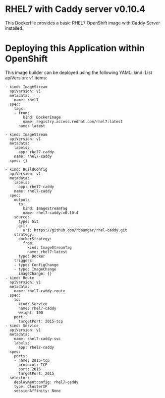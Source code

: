 # RHEL7 with Caddy server v0.10.4
This Dockerfile provides a basic RHEL7 OpenShift image with Caddy Server installed.
# Deploying this Application within OpenShift
This image builder can be deployed using the following YAML:
    kind: List
    apiVersion: v1
    items:

    - kind: ImageStream
      apiVersion: v1
      metadata:
        name: rhel7
      spec:
        tags:
        - from:
            kind: DockerImage
            name: registry.access.redhat.com/rhel7:latest
          name: latest

    - kind: ImageStream
      apiVersion: v1
      metadata:
        labels:
          app: rhel7-caddy
        name: rhel7-caddy
      spec: {}

    - kind: BuildConfig
      apiVersion: v1
      metadata:
        labels:
          app: rhel7-caddy
        name: rhel7-caddy
      spec:
        output:
          to:
            kind: ImageStreamTag
            name: rhel7-caddy:v0.10.4
        source:
          type: Git
          git:
            uri: https://github.com/rbaumgar/rhel-caddy.git
        strategy:
          dockerStrategy:
            from:
              kind: ImageStreamTag
              name: rhel7:latest
          type: Docker
        triggers:
        - type: ConfigChange
        - type: ImageChange
          imageChange: {}
    - kind: Route
      apiVersion: v1
      metadata:
        name: rhel7-caddy-route
      spec:
        to:
          kind: Service
          name: rhel7-caddy
          weight: 100
        port:
          targetPort: 2015-tcp
    - kind: Service
      apiVersion: v1
      metadata:
        name: rhel7-caddy-svc
        labels:
          app: rhel7-caddy
      spec:
        ports:
        - name: 2015-tcp
          protocol: TCP
          port: 2015
          targetPort: 2015
      selector:
        deploymentconfig: rhel7-caddy
        type: ClusterIP
        sessionAffinity: None
